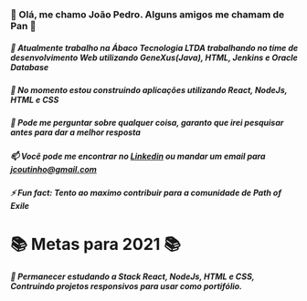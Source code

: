 ### 👋 Olá, me chamo João Pedro. Alguns amigos me chamam de Pan 👋

##### 🔭 Atualmente trabalho na Ábaco Tecnologia LTDA trabalhando no time de desenvolvimento Web utilizando GeneXus(Java), HTML, Jenkins e Oracle Database
##### 🌱 No momento estou construindo aplicações utilizando React, NodeJs, HTML e CSS
##### 💬 Pode me perguntar sobre qualquer coisa, garanto que irei pesquisar antes para dar a melhor resposta
##### 📫 Você pode me encontrar no <a href="www.linkedin.com/in/jcoutinhotoledo">Linkedin</a> ou mandar um email para <a href="mailto: jcoutinho@gmail.com">jcoutinho@gmail.com</a>
##### ⚡ Fun fact: Tento ao maximo contribuir para a comunidade de Path of Exile

# 📚 Metas para 2021 📚
##### 🌱 Permanecer estudando a Stack React, NodeJs, HTML e CSS, Contruindo projetos responsivos para usar como portifólio.
